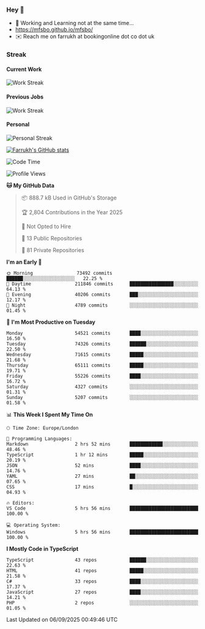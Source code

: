 ### Hey 👋

- 🏃 Working and Learning not at the same time...
- https://mfsbo.github.io/mfsbo/
- ✉️ Reach me on farrukh at bookingonline dot co dot uk

### Streak
#### Current Work
![Work Streak](https://streak-stats.demolab.com/?user=mfsbo)
#### Previous Jobs
![Work Streak](https://streak-stats.demolab.com/?user=farrukhcw)
#### Personal
![Personal Streak](https://streak-stats.demolab.com/?user=farrukhsubhani)

[![Farrukh's GitHub stats](https://github-readme-stats.vercel.app/api?username=mfsbo&hide=stars&count_private=true)](https://github.com/mfsbo/)

<!--START_SECTION:waka-->
![Code Time](http://img.shields.io/badge/Code%20Time-1%2C037%20hrs%2058%20mins-blue)

![Profile Views](http://img.shields.io/badge/Profile%20Views-130-blue)

**🐱 My GitHub Data** 

> 📦 888.7 kB Used in GitHub's Storage 
 > 
> 🏆 2,804 Contributions in the Year 2025
 > 
> 🚫 Not Opted to Hire
 > 
> 📜 13 Public Repositories 
 > 
> 🔑 81 Private Repositories 
 > 
**I'm an Early 🐤** 

```text
🌞 Morning                73492 commits       ██████░░░░░░░░░░░░░░░░░░░   22.25 % 
🌆 Daytime                211846 commits      ████████████████░░░░░░░░░   64.13 % 
🌃 Evening                40206 commits       ███░░░░░░░░░░░░░░░░░░░░░░   12.17 % 
🌙 Night                  4789 commits        ░░░░░░░░░░░░░░░░░░░░░░░░░   01.45 % 
```
📅 **I'm Most Productive on Tuesday** 

```text
Monday                   54521 commits       ████░░░░░░░░░░░░░░░░░░░░░   16.50 % 
Tuesday                  74326 commits       ██████░░░░░░░░░░░░░░░░░░░   22.50 % 
Wednesday                71615 commits       █████░░░░░░░░░░░░░░░░░░░░   21.68 % 
Thursday                 65111 commits       █████░░░░░░░░░░░░░░░░░░░░   19.71 % 
Friday                   55226 commits       ████░░░░░░░░░░░░░░░░░░░░░   16.72 % 
Saturday                 4327 commits        ░░░░░░░░░░░░░░░░░░░░░░░░░   01.31 % 
Sunday                   5207 commits        ░░░░░░░░░░░░░░░░░░░░░░░░░   01.58 % 
```


📊 **This Week I Spent My Time On** 

```text
🕑︎ Time Zone: Europe/London

💬 Programming Languages: 
Markdown                 2 hrs 52 mins       ████████████░░░░░░░░░░░░░   48.46 % 
TypeScript               1 hr 12 mins        █████░░░░░░░░░░░░░░░░░░░░   20.19 % 
JSON                     52 mins             ████░░░░░░░░░░░░░░░░░░░░░   14.76 % 
YAML                     27 mins             ██░░░░░░░░░░░░░░░░░░░░░░░   07.65 % 
CSS                      17 mins             █░░░░░░░░░░░░░░░░░░░░░░░░   04.93 % 

🔥 Editors: 
VS Code                  5 hrs 56 mins       █████████████████████████   100.00 % 

💻 Operating System: 
Windows                  5 hrs 56 mins       █████████████████████████   100.00 % 
```

**I Mostly Code in TypeScript** 

```text
TypeScript               43 repos            ██████░░░░░░░░░░░░░░░░░░░   22.63 % 
HTML                     41 repos            █████░░░░░░░░░░░░░░░░░░░░   21.58 % 
C#                       33 repos            ████░░░░░░░░░░░░░░░░░░░░░   17.37 % 
JavaScript               27 repos            ████░░░░░░░░░░░░░░░░░░░░░   14.21 % 
PHP                      2 repos             ░░░░░░░░░░░░░░░░░░░░░░░░░   01.05 % 
```




 Last Updated on 06/09/2025 00:49:46 UTC
<!--END_SECTION:waka-->
<!--
**mfsbo/mfsbo** is a ✨ _special_ ✨ repository because its `README.md` (this file) appears on your GitHub profile.

Here are some ideas to get you started:

- 🔭 I’m currently working on ...
- 🌱 I’m currently learning ...
- 👯 I’m looking to collaborate on ...
- 🤔 I’m looking for help with ...
- 💬 Ask me about ...
- 📫 How to reach me: ...
- 😄 Pronouns: ...
- ⚡ Fun fact: ...
-->
